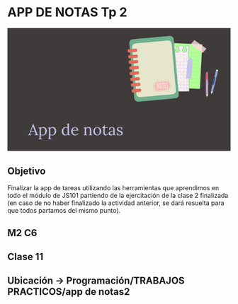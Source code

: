 # APP DE NOTAS Tp 2

![portada](img/cover.png)

## Objetivo
Finalizar la app de tareas utilizando las herramientas que aprendimos en todo el módulo
de JS101 partiendo de la ejercitación de la clase 2 finalizada (en caso de no haber finalizado la actividad anterior, se dará resuelta para que todos
partamos del mismo punto).


## M2 C6

## Clase 11

## Ubicación -> Programación/TRABAJOS PRACTICOS/app de notas2
